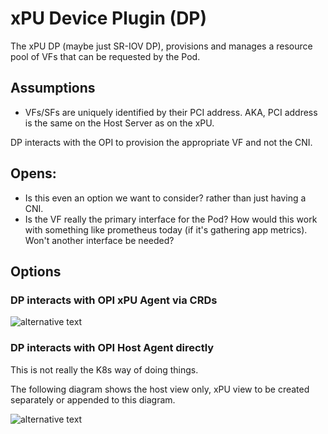 # xPU Device Plugin (DP)

The xPU DP (maybe just SR-IOV DP), provisions and manages a resource pool
of VFs that can be requested by the Pod.

## Assumptions

- VFs/SFs are uniquely identified by their PCI address. AKA, PCI address is the same on the Host Server as on the xPU.

DP interacts with the OPI to provision the appropriate VF and not the CNI.

## Opens:

- Is this even an option we want to consider? rather than just having a CNI.
- Is the VF really the primary interface for the Pod? How would this work with something like prometheus today (if it's gathering app metrics). Won't another interface be needed?

## Options

### DP interacts with OPI xPU Agent via CRDs

![alternative text](http://www.plantuml.com/plantuml/proxy?cache=no&src=https://raw.githubusercontent.com/redhat-et/opi-k8s-networking/main/sequence-diagrams/puml/device-plugin-CRs.puml?token=GHSAT0AAAAAAB5HTHR3WESMKFJPOPC7YV5SY7GKS6Q)

### DP interacts with OPI Host Agent directly

This is not really the K8s way of doing things.

The following diagram shows the host view only, xPU view to be created separately or appended to this diagram.

![alternative text](http://www.plantuml.com/plantuml/proxy?cache=no&src=https://raw.githubusercontent.com/redhat-et/opi-k8s-networking/main/sequence-diagrams/puml/device-plugin.puml?token=GHSAT0AAAAAAB5HTHR26VUGSPXYLNEKG3MEY7GJBPQ)
